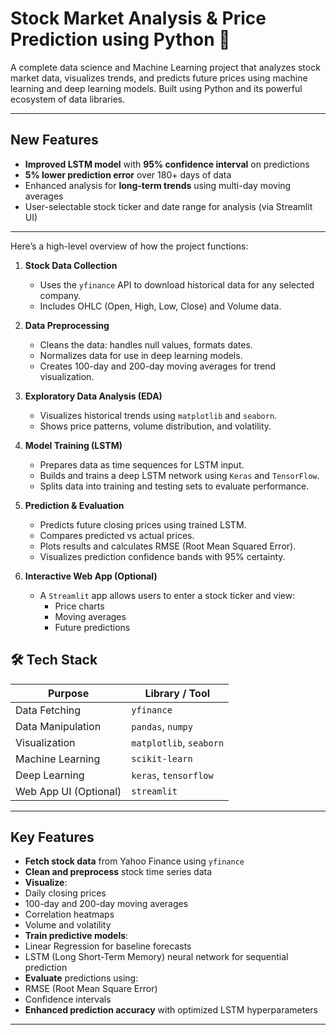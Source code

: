 #  Stock Market Analysis & Price Prediction using Python 🧠

A complete data science and Machine Learning project that analyzes stock market data, visualizes trends, and predicts future prices using machine learning and deep learning models. Built using Python and its powerful ecosystem of data libraries.

---

##  New Features
-  **Improved LSTM model** with **95% confidence interval** on predictions
-  **5%  lower prediction error** over 180+ days of data
-  Enhanced analysis for **long-term trends** using multi-day moving averages
-  User-selectable stock ticker and date range for analysis (via Streamlit UI)

---

Here’s a high-level overview of how the project functions:

1. **Stock Data Collection**  
   - Uses the `yfinance` API to download historical data for any selected company.
   - Includes OHLC (Open, High, Low, Close) and Volume data.

2. **Data Preprocessing**
   - Cleans the data: handles null values, formats dates.
   - Normalizes data for use in deep learning models.
   - Creates 100-day and 200-day moving averages for trend visualization.

3. **Exploratory Data Analysis (EDA)**
   - Visualizes historical trends using `matplotlib` and `seaborn`.
   - Shows price patterns, volume distribution, and volatility.

4. **Model Training (LSTM)**
   - Prepares data as time sequences for LSTM input.
   - Builds and trains a deep LSTM network using `Keras` and `TensorFlow`.
   - Splits data into training and testing sets to evaluate performance.

5. **Prediction & Evaluation**
   - Predicts future closing prices using trained LSTM.
   - Compares predicted vs actual prices.
   - Plots results and calculates RMSE (Root Mean Squared Error).
   - Visualizes prediction confidence bands with 95% certainty.

6. **Interactive Web App (Optional)**
   - A `Streamlit` app allows users to enter a stock ticker and view:
     - Price charts
     - Moving averages
     - Future predictions

## 🛠️ Tech Stack

| Purpose               | Library / Tool        |
|-----------------------|-----------------------|
| Data Fetching         | `yfinance`            |
| Data Manipulation     | `pandas`, `numpy`     |
| Visualization         | `matplotlib`, `seaborn` |
| Machine Learning      | `scikit-learn`        |
| Deep Learning         | `keras`, `tensorflow` |
| Web App UI (Optional) | `streamlit`           |

---

## Key Features

-  **Fetch stock data** from Yahoo Finance using `yfinance`
-  **Clean and preprocess** stock time series data
-  **Visualize**:
  - Daily closing prices
  - 100-day and 200-day moving averages
  - Correlation heatmaps
  - Volume and volatility
-  **Train predictive models**:
  - Linear Regression for baseline forecasts
  - LSTM (Long Short-Term Memory) neural network for sequential prediction
-  **Evaluate** predictions using:
  - RMSE (Root Mean Square Error)
  - Confidence intervals
-  **Enhanced prediction accuracy** with optimized LSTM hyperparameters

---


